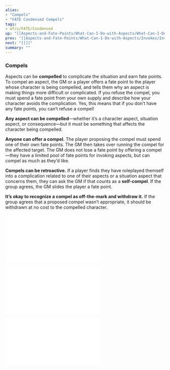 ```yaml
---
alias:
- "Compels"
- "FATE Condensed Compels"
tags:
- wf/s/FATE/Condensed
up: "[[Aspects-and-Fate-Points/What-Can-I-Do-with-Aspects/What-Can-I-Do-with-Aspects]]"
prev: "[[Aspects-and-Fate-Points/What-Can-I-Do-with-Aspects/Invokes/Invokes]]"
next: "[[]]"
summary: ""
---
```

### Compels

Aspects can be **compelled** to complicate the situation and earn fate points. To compel an aspect, the GM or a player offers a fate point to the player whose character is being compelled, and tells them why an aspect is making things more difficult or complicated. If you refuse the compel, you must spend a fate point from your own supply and describe how your character avoids the complication. Yes, this means that if you don’t have any fate points, you can’t refuse a compel!

**Any aspect can be compelled**—whether it’s a character aspect, situation aspect, or consequence—but it must be something that affects the character being compelled.

**Anyone can offer a compel.** The player proposing the compel must spend one of their own fate points. The GM then takes over running the compel for the affected target. The GM does not lose a fate point by offering a compel—they have a limited pool of fate points for invoking aspects, but can compel as much as they’d like.

**Compels can be retroactive.** If a player finds they have roleplayed themself into a complication related to one of their aspects or a situation aspect that concerns them, they can ask the GM if that counts as a **self-compel**. If the group agrees, the GM slides the player a fate point.

**It’s okay to recognize a compel as off-the-mark and withdraw it.** If the group agrees that a proposed compel wasn’t appropriate, it should be withdrawn at no cost to the compelled character.

![Compels-Are-Complications-Not-Stymies](Compels-Are-Complications-Not-Stymies.md)

![Events-and-Decisions](Events-and-Decisions.md)

![Hostile-Invocations-or-Compels](Hostile-Invocations-or-Compels.md)